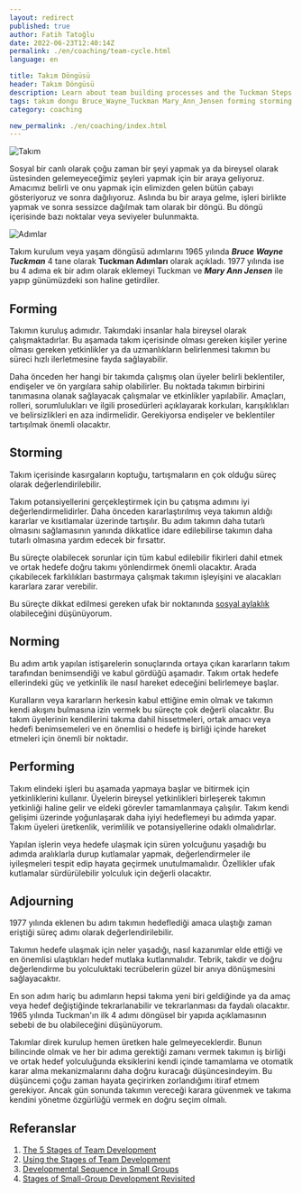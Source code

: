 ```yaml
---
layout: redirect
published: true
author: Fatih Tatoğlu
date: 2022-06-23T12:40:14Z
permalink: ./en/coaching/team-cycle.html
language: en

title: Takım Döngüsü
header: Takım Döngüsü
description: Learn about team building processes and the Tuckman Steps. Address problems, increase collaboration.
tags: takım dongu Bruce_Wayne_Tuckman Mary_Ann_Jensen forming storming norming performing adjourning
category: coaching

new_permalink: ./en/coaching/index.html
---
```


![Takım](../../image/takim.jpg "Belle Co - [Pexels](https://www.pexels.com/photo/silhouette-photography-of-group-of-people-jumping-during-golden-time-1000445/)")

Sosyal bir canlı olarak çoğu zaman bir şeyi yapmak ya da bireysel olarak üstesinden gelemeyeceğimiz şeyleri yapmak için bir araya geliyoruz. Amacımız belirli ve onu yapmak için elimizden gelen bütün çabayı gösteriyoruz ve sonra dağılıyoruz. Aslında bu bir araya gelme, işleri birlikte yapmak ve sonra sessizce dağılmak tam olarak bir döngü. Bu döngü içerisinde bazı noktalar veya seviyeler bulunmakta.

![Adımlar](../../image/takim-dongusu-adimlar.png "Kaynak: [Lumen Learning](https://courses.lumenlearning.com/suny-principlesmanagement/chapter/reading-the-five-stages-of-team-development/)")

Takım kurulum veya yaşam döngüsü adımlarını 1965 yılında ***Bruce Wayne Tuckman*** 4 tane olarak **Tuckman Adımları** olarak açıkladı. 1977 yılında ise bu 4 adıma ek bir adım olarak eklemeyi Tuckman ve ***Mary Ann Jensen*** ile yapıp günümüzdeki son haline getirdiler.

## Forming

Takımın kuruluş adımıdır. Takımdaki insanlar hala bireysel olarak çalışmaktadırlar. Bu aşamada takım içerisinde olması gereken kişiler yerine olması gereken yetkinlikler ya da uzmanlıkların belirlenmesi takımın bu süreci hızlı ilerletmesine fayda sağlayabilir.

Daha önceden her hangi bir takımda çalışmış olan üyeler belirli beklentiler, endişeler ve ön yargılara sahip olabilirler. Bu noktada takımın birbirini tanımasına olanak sağlayacak çalışmalar ve etkinlikler yapılabilir. Amaçları, rolleri, sorumlulukları ve ilgili prosedürleri açıklayarak korkuları, karışıklıkları ve belirsizlikleri en aza indirmelidir. Gerekiyorsa endişeler ve beklentiler tartışılmak önemli olacaktır.

## Storming

Takım içerisinde kasırgaların koptuğu, tartışmaların en çok olduğu süreç olarak değerlendirilebilir.

Takım potansiyellerini gerçekleştirmek için bu çatışma adımını iyi değerlendirmelidirler. Daha önceden kararlaştırılmış veya takımın aldığı kararlar ve kısıtlamalar üzerinde tartışılır. Bu adım takımın daha tutarlı olmasını sağlamasının yanında dikkatlice idare edilebilirse takımın daha tutarlı olmasına yardım edecek bir fırsattır.

Bu süreçte olabilecek sorunlar için tüm kabul edilebilir fikirleri dahil etmek ve ortak hedefe doğru takımı yönlendirmek önemli olacaktır. Arada çıkabilecek farklılıkları bastırmaya çalışmak takımın işleyişini ve alacakları kararlara zarar verebilir.

Bu süreçte dikkat edilmesi gereken ufak bir noktanında [sosyal aylaklık](./kocluk/sosyal-aylaklik.html) olabileceğini düşünüyorum.

## Norming

Bu adım artık yapılan istişarelerin sonuçlarında ortaya çıkan kararların takım tarafından benimsendiği ve kabul gördüğü aşamadır. Takım ortak hedefe ellerindeki güç ve yetkinlik ile nasıl hareket edeceğini belirlemeye başlar.

Kuralların veya kararların herkesin kabul ettiğine emin olmak ve takımın kendi akışını bulmasına izin vermek bu süreçte çok değerli olacaktır. Bu takım üyelerinin kendilerini takıma dahil hissetmeleri, ortak amacı veya hedefi benimsemeleri ve en önemlisi o hedefe iş birliği içinde hareket etmeleri için önemli bir noktadır.

## Performing

Takım elindeki işleri bu aşamada yapmaya başlar ve bitirmek için yetkinliklerini kullanır. Üyelerin bireysel yetkinlikleri birleşerek takımın yetkinliği haline gelir ve eldeki görevler tamamlanmaya çalışılır. Takım kendi gelişimi üzerinde yoğunlaşarak daha iyiyi hedeflemeyi bu adımda yapar. Takım üyeleri üretkenlik, verimlilik ve potansiyellerine odaklı olmalıdırlar.

Yapılan işlerin veya hedefe ulaşmak için süren yolcuğunu yaşadığı bu adımda aralıklarla durup kutlamalar yapmak, değerlendirmeler ile iyileşmeleri tespit edip hayata geçirmek unutulmamalıdır. Özellikler ufak kutlamalar sürdürülebilir yolculuk için değerli olacaktır.

## Adjourning

1977 yılında eklenen bu adım takımın hedeflediği amaca ulaştığı zaman eriştiği süreç adımı olarak değerlendirilebilir.

Takımın hedefe ulaşmak için neler yaşadığı, nasıl kazanımlar elde ettiği ve en önemlisi ulaştıkları hedef mutlaka kutlanmalıdır. Tebrik, takdir ve doğru değerlendirme bu yolculuktaki tecrübelerin güzel bir anıya dönüşmesini sağlayacaktır.

En son adım hariç bu adımların hepsi takıma yeni biri geldiğinde ya da amaç veya hedef değiştiğinde tekrarlanabilir ve tekrarlanması da faydalı olacaktır. 1965 yılında Tuckman'ın ilk 4 adımı döngüsel bir yapıda açıklamasının sebebi de bu olabileceğini düşünüyorum.

Takımlar direk kurulup hemen üretken hale gelmeyeceklerdir. Bunun bilincinde olmak ve her bir adıma gerektiği zamanı vermek takımın iş birliği ve ortak hedef yolculuğunda eksiklerini kendi içinde tamamlama ve otomatik karar alma mekanizmalarını daha doğru kuracağı düşüncesindeyim. Bu düşüncemi çoğu zaman hayata geçirirken zorlandığımı itiraf etmem gerekiyor. Ancak gün sonunda takımın vereceği karara güvenmek ve takıma kendini yönetme özgürlüğü vermek en doğru seçim olmalı.

## Referanslar

1. [The 5 Stages of Team Development](https://www.teamwork.com/blog/the-5-stages-of-team-development-what-you-need-to-know/)
2. [Using the Stages of Team Development](https://hr.mit.edu/learning-topics/teams/articles/stages-development)
3. [Developmental Sequence in Small Groups](http://www.communicationcache.com/uploads/1/0/8/8/10887248/developmental_sequence_in_small_groups_-_reprint.pdf)
4. [Stages of Small-Group Development Revisited](http://faculty.wiu.edu/P-Schlag/articles/Stages_of_Small_Group_Development.pdf)
